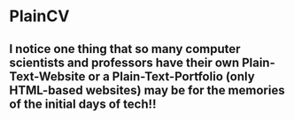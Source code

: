 # PlainCV
## I notice one thing that so many computer scientists and professors have their own Plain-Text-Website or a Plain-Text-Portfolio (only HTML-based websites) may be for the memories of the initial days of tech!!

